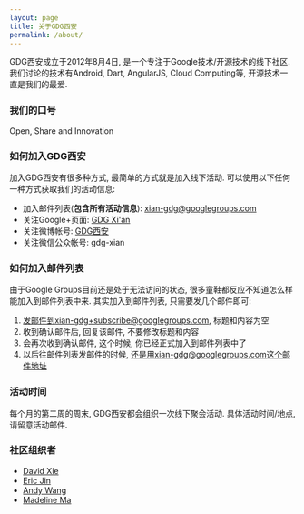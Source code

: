 ```yaml
---
layout: page
title: 关于GDG西安
permalink: /about/
---
```


GDG西安成立于2012年8月4日, 是一个专注于Google技术/开源技术的线下社区. 我们讨论的技术有Android, Dart, AngularJS, Cloud Computing等, 开源技术一直是我们的最爱.

### 我们的口号

Open, Share and Innovation

### 如何加入GDG西安

加入GDG西安有很多种方式, 最简单的方式就是加入线下活动. 可以使用以下任何一种方式获取我们的活动信息:

* 加入邮件列表(**包含所有活动信息**): xian-gdg@googlegroups.com
* 关注Google+页面: [GDG Xi'an](http://plus.google.com/114935565019424673192/)
* 关注微博帐号: [GDG西安](http://weibo.com/xagdg)
* 关注微信公众帐号: gdg-xian

### 如何加入邮件列表

由于Google Groups目前还是处于无法访问的状态, 很多童鞋都反应不知道怎么样能加入到邮件列表中来. 其实加入到邮件列表, 只需要发几个邮件即可:

1. 发邮件到xian-gdg+subscribe@googlegroups.com, 标题和内容为空
2. 收到确认邮件后, 回复该邮件, 不要修改标题和内容
3. 会再次收到确认邮件, 这个时候, 你已经正式加入到邮件列表中了
4. 以后往邮件列表发邮件的时候, 还是用xian-gdg@googlegroups.com这个邮件地址

### 活动时间

每个月的第二周的周末, GDG西安都会组织一次线下聚会活动. 具体活动时间/地点, 请留意活动邮件.

### 社区组织者

* [David Xie](mailto:david.scriptfan@gmail.com)
* [Eric Jin](mailto:today.xa@gmail.com)
* [Andy Wang](mailto:wangyaodi@gmail.com)
* [Madeline Ma](mailto:macijiao@gmail.com)
